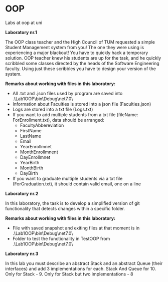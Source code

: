 # OOP
Labs at oop at uni

**Laboratory nr.1**

The OOP class teacher and the High Council of TUM requested a simple Student Management
system from you! The one they were using is experiencing a major blackout! You have to quickly hack a temporary
solution. OOP teacher knew his students are up for the task, and he quickly scribbled some classes
directed by the heads of the Software Engineering faculty. Using just these scribbles you have to design your version of the system.

**Remarks about working with files in this laboratory:**
- All .txt and .json files used by program are saved into .\Lab1OOP\bin\Debug\net7.0\
- Information about Faculties is stored into a json file (Faculties.json)
- Logs are stored into a txt file (Logs.txt)
- If you want to add multiple students from a txt file (fileName: ForEnrollment.txt), data should be arranged:
  * FacultyAbbereviation
  * FirstName
  * LastName
  * Email
  * YearEnrollmnet
  * MonthEnrollmnent
  * DayEnrollmnet
  * YearBirth
  * MonthBirth
  * DayBirth
- If you want to graduate multiple students via a txt file (ForGraduation.txt), it should contain valid email, one on a line

**Laboratory nr.2**

In this laboratory, the task is to develop a simplified version of git functionality that detects changes
within a specific folder.

**Remarks about working with files in this laboratory:**
- File with saved snapshot and exiting files at that moment is in .\Lab1OOP\bin\Debug\net7.0\
- Folder to test the functionality in TestOOP from .\Lab1OOP\bin\Debug\net7.0\

**Laboratory nr.3**

In this lab you must describe an abstract Stack and an abstract Queue (their interfaces) and add 3 implementations for each.
Stack And Queue for 10.
Only for Stack - 9.
Only for Stack but two implementations - 8
